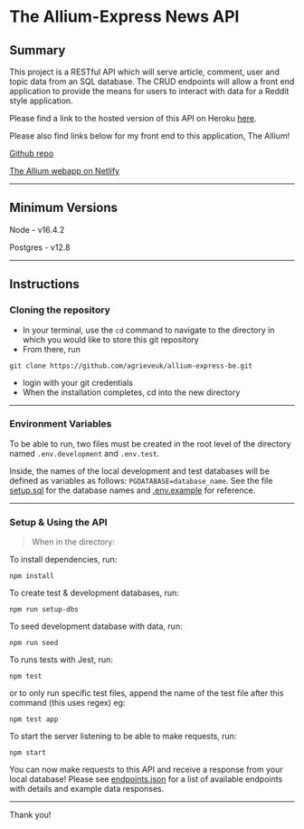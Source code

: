 # The Allium-Express News API

## Summary

This project is a RESTful API which will serve article, comment, user and topic data from an SQL database. The CRUD endpoints will allow a front end application to provide the means for users to interact with data for a Reddit style application.

Please find a link to the hosted version of this API on Heroku [here](https://nc-express-news.herokuapp.com/api).

Please also find links below for my front end to this application, The Allium!

[Github repo](https://github.com/agrieveuk/allium-express)

[The Allium webapp on Netlify](https://theallium.netlify.app/)

---

## Minimum Versions

Node - v16.4.2

Postgres - v12.8

---

## Instructions

### Cloning the repository

- In your terminal, use the `cd` command to navigate to the directory in which you would like to store this git repository
- From there, run

```
git clone https://github.com/agrieveuk/allium-express-be.git
```

- login with your git credentials
- When the installation completes, cd into the new directory

---

### Environment Variables

To be able to run, two files must be created in the root level of the directory named `.env.development` and `.env.test`.

Inside, the names of the local development and test databases will be defined as variables as follows: `PGDATABASE=database_name`. See the file [setup.sql](./db/setup.sql) for the database names and [.env.example](./.env.example) for reference.

---

### Setup & Using the API

> When in the directory:

To install dependencies, run:

```
npm install
```

To create test & development databases, run:

```
npm run setup-dbs
```

To seed development database with data, run:

```
npm run seed
```

To runs tests with Jest, run:

```
npm test
```

or to only run specific test files, append the name of the test file after this command (this uses regex) eg:

```
npm test app
```

To start the server listening to be able to make requests, run:

```shell
npm start
```

You can now make requests to this API and receive a response from your local database! Please see [endpoints.json](./endpoints.json) for a list of available endpoints with details and example data responses.

---

Thank you!
